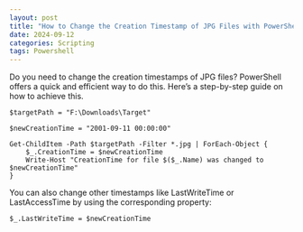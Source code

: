 ```yaml
---
layout: post
title: "How to Change the Creation Timestamp of JPG Files with PowerShell?"
date: 2024-09-12
categories: Scripting
tags: Powershell
---
```

Do you need to change the creation timestamps of JPG files? PowerShell offers a quick and efficient way to do this. Here’s a step-by-step guide on how to achieve this.

```
$targetPath = "F:\Downloads\Target"

$newCreationTime = "2001-09-11 00:00:00"

Get-ChildItem -Path $targetPath -Filter *.jpg | ForEach-Object {
    $_.CreationTime = $newCreationTime
    Write-Host "CreationTime for file $($_.Name) was changed to $newCreationTime"
}
```

You can also change other timestamps like LastWriteTime or LastAccessTime by using the corresponding property:

```
$_.LastWriteTime = $newCreationTime
```